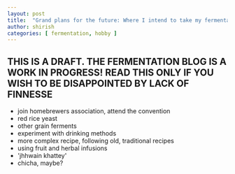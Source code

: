 ```yaml
---
layout: post
title:  "Grand plans for the future: Where I intend to take my fermentation hobby"
author: shirish
categories: [ fermentation, hobby ]
---
```


## THIS IS A DRAFT. THE FERMENTATION BLOG IS A WORK IN PROGRESS! READ THIS ONLY IF YOU WISH TO BE DISAPPOINTED BY LACK OF FINNESSE


* join homebrewers association, attend the convention
* red rice yeast
* other grain ferments
* experiment with drinking methods
* more complex recipe, following old, traditional recipes
* using fruit and herbal infusions
* 'jhhwain khattey'
* chicha, maybe?